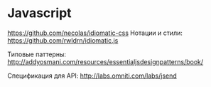 # Javascript

https://github.com/necolas/idiomatic-css
Нотации и стили: https://github.com/rwldrn/idiomatic.js

Типовые паттерны: http://addyosmani.com/resources/essentialjsdesignpatterns/book/

Спецификация для API: http://labs.omniti.com/labs/jsend
